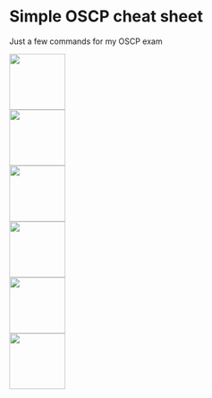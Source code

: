 # Simple OSCP cheat sheet
Just a few commands for my OSCP exam

<a href="https://github.com/florianges/Simple-OSCP-cheat-sheet/blob/main/linux.md"><img src="https://github.com/florianges/Simple-OSCP-cheat-sheet/assets/64069514/f9d72356-a603-42c4-92b4-dfeff2f868b8" height="100" ></a>  </br>
<a href="https://github.com/florianges/Simple-OSCP-cheat-sheet/blob/main/windows.md"><img src="https://github.com/florianges/Simple-OSCP-cheat-sheet/assets/64069514/4f64d883-9cac-4bc5-b1a5-bcb1f488d072" height="100">  </a></br>
<a href="https://github.com/florianges/Simple-OSCP-cheat-sheet/blob/main/web.md"><img src="https://github.com/florianges/Simple-OSCP-cheat-sheet/assets/64069514/6ada07ef-1fa7-4bad-83ff-78d636d8a6b5" height="100"> </a>  </br>
<a href="https://github.com/florianges/Simple-OSCP-cheat-sheet/blob/main/reseau.md"><img src="https://github.com/florianges/Simple-OSCP-cheat-sheet/assets/64069514/2b1a86a8-565a-48c7-909f-4f1725583655" height="100">  </a>  </br>
<a href="https://github.com/florianges/Simple-OSCP-cheat-sheet/blob/main/metasploit.md"><img src="https://github.com/florianges/Simple-OSCP-cheat-sheet/assets/64069514/dd2b83bc-ab96-45e4-83c9-b7c38e9dcf98" height="100">  </a>  </br>
<a href="https://github.com/florianges/Simple-OSCP-cheat-sheet/blob/main/bruteforce.md"><img src="https://github.com/florianges/Simple-OSCP-cheat-sheet/assets/64069514/41eded28-e1c7-48c9-b5b4-f1af03f808c3" height="100">  </a>  </br>


